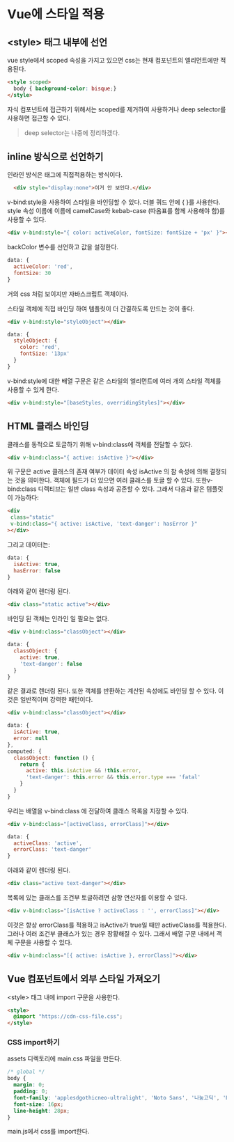 # Vue에 스타일 적용

## \<style> 태그 내부에 선언

vue style에서 scoped 속성을 가지고 있으면 css는 현재 컴포넌트의 엘리먼트에만 적용된다.

```html
<style scoped>
  body { background-color: bisque;}
</style>
```

자식 컴포넌트에 접근하기 위해서는 scoped를 제거하여 사용하거나 deep selector를 사용하면 접근할 수 있다.

> deep selector는 나중에 정리하겠다.

## inline 방식으로 선언하기

인라인 방식은 태그에 직접적용하는 방식이다.

```html
  <div style="display:none">이거 안 보인다.</div>
```

v-bind:style을 사용하여 스타일을 바인딩할 수 있다. 더블 쿼드 안에 { }를 사용한다. style 속성 이름에 이름에 camelCase와 kebab-case (따옴표를 함께 사용해야 함)를 사용할 수 있다.

```html
<div v-bind:style="{ color: activeColor, fontSize: fontSize + 'px' }"></div>
```

backColor 변수를 선언하고 값을 설정한다.

```javascript
data: {
  activeColor: 'red',
  fontSize: 30
}
```

거의 css 처럼 보이지만 자바스크립트 객체이다.

스타일 객체에 직접 바인딩 하여 템플릿이 더 간결하도록 만드는 것이 좋다.

```html
<div v-bind:style="styleObject"></div>
```

```javascript
data: {
  styleObject: {
    color: 'red',
    fontSize: '13px'
  }
}
```

v-bind:style에 대한 배열 구문은 같은 스타일의 엘리먼트에 여러 개의 스타일 객체를 사용할 수 있게 한다.

```html
<div v-bind:style="[baseStyles, overridingStyles]"></div>
```

## HTML 클래스 바인딩

클래스를 동적으로 토글하기 위해 v-bind:class에 객체를 전달할 수 있다.

```html
<div v-bind:class="{ active: isActive }"></div>
```

위 구문은 active 클래스의 존재 여부가 데이터 속성 isActive 의 참 속성에 의해 결정되는 것을 의미한다. 객체에 필드가 더 있으면 여러 클래스를 토글 할 수 있다. 또한v-bind:class 디렉티브는 일반 class 속성과 공존할 수 있다. 그래서 다음과 같은 템플릿이 가능하다:

```html
<div
 class="static"
 v-bind:class="{ active: isActive, 'text-danger': hasError }"
></div>
```

그리고 데이터는:

```javascript
data: {
  isActive: true,
  hasError: false
}
```

아래와 같이 렌더링 된다.

```html
<div class="static active"></div>
```

바인딩 된 객체는 인라인 일 필요는 없다.

```html
<div v-bind:class="classObject"></div>
```

```javascript
data: {
  classObject: {
    active: true,
    'text-danger': false
  }
}
```

같은 결과로 렌더링 된다. 또한 객체를 반환하는 계산된 속성에도 바인딩 할 수 있다. 이것은 일반적이며 강력한 패턴이다.

```html
<div v-bind:class="classObject"></div>
```

```javascript
data: {
  isActive: true,
  error: null
},
computed: {
  classObject: function () {
    return {
      active: this.isActive && !this.error,
      'text-danger': this.error && this.error.type === 'fatal'
    }
  }
}
```

우리는 배열을 v-bind:class 에 전달하여 클래스 목록을 지정할 수 있다.

```html
<div v-bind:class="[activeClass, errorClass]"></div>
```

```javascript
data: {
  activeClass: 'active',
  errorClass: 'text-danger'
}
```

아래와 같이 렌더링 된다.

```html
<div class="active text-danger"></div>
```

목록에 있는 클래스를 조건부 토글하려면 삼항 연산자를 이용할 수 있다.

```html
<div v-bind:class="[isActive ? activeClass : '', errorClass]"></div>
```

이것은 항상 errorClass를 적용하고 isActive가 true일 때만 activeClass를 적용한다. 그러나 여러 조건부 클래스가 있는 경우 장황해질 수 있다. 그래서 배열 구문 내에서 객체 구문을 사용할 수 있다.

```html
<div v-bind:class="[{ active: isActive }, errorClass]"></div>
```

## Vue 컴포넌트에서 외부 스타일 가져오기

\<style> 태그 내에 import 구문을 사용한다.

```html
<style>
  @import "https://cdn-css-file.css";
</style>
```

### CSS import하기

assets 디렉토리에 main.css 파일을 만든다.

```css
/* global */
body { 
  margin: 0;
  padding: 0;
  font-family: 'applesdgothicneo-ultralight', 'Noto Sans', '나눔고딕', 'NanumGothic', '맑은 고딕', 'Malgun Gothic', '돋움', Dotum, Arial, sans-serif;
  font-size: 16px;
  line-height: 28px;
}
```

main.js에서 css를 import한다.
